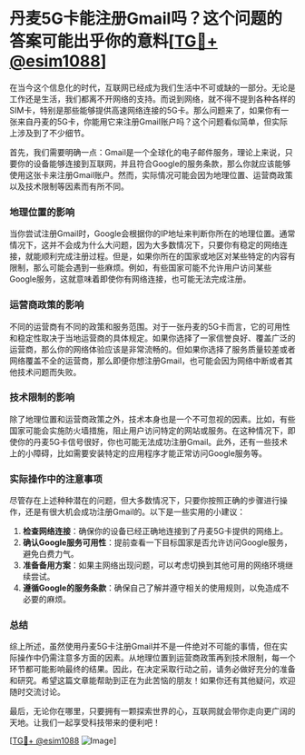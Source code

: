 # 丹麦5G卡能注册Gmail吗？这个问题的答案可能出乎你的意料[[TG💪+ @esim1088](https://t.me/s/esim1088)]

在当今这个信息化的时代，互联网已经成为我们生活中不可或缺的一部分。无论是工作还是生活，我们都离不开网络的支持。而说到网络，就不得不提到各种各样的SIM卡，特别是那些能够提供高速网络连接的5G卡。那么问题来了，如果你有一张来自丹麦的5G卡，你能用它来注册Gmail账户吗？这个问题看似简单，但实际上涉及到了不少细节。

首先，我们需要明确一点：Gmail是一个全球化的电子邮件服务，理论上来说，只要你的设备能够连接到互联网，并且符合Google的服务条款，那么你就应该能够使用这张卡来注册Gmail账户。然而，实际情况可能会因为地理位置、运营商政策以及技术限制等因素而有所不同。

### 地理位置的影响

当你尝试注册Gmail时，Google会根据你的IP地址来判断你所在的地理位置。通常情况下，这并不会成为什么大问题，因为大多数情况下，只要你有稳定的网络连接，就能顺利完成注册过程。但是，如果你所在的国家或地区对某些特定的内容有限制，那么可能会遇到一些麻烦。例如，有些国家可能不允许用户访问某些Google服务，这就意味着即使你有网络连接，也可能无法完成注册。

### 运营商政策的影响

不同的运营商有不同的政策和服务范围。对于一张丹麦的5G卡而言，它的可用性和稳定性取决于当地运营商的具体规定。如果你选择了一家信誉良好、覆盖广泛的运营商，那么你的网络体验应该是非常流畅的。但如果你选择了服务质量较差或者网络覆盖不全的运营商，那么即便你想注册Gmail，也可能会因为网络中断或者其他技术问题而失败。

### 技术限制的影响

除了地理位置和运营商政策之外，技术本身也是一个不可忽视的因素。比如，有些国家可能会实施防火墙措施，阻止用户访问特定的网站或服务。在这种情况下，即使你的丹麦5G卡信号很好，你也可能无法成功注册Gmail。此外，还有一些技术上的小障碍，比如需要安装特定的应用程序才能正常访问Google服务等。

### 实际操作中的注意事项

尽管存在上述种种潜在的问题，但大多数情况下，只要你按照正确的步骤进行操作，还是有很大机会成功注册Gmail的。以下是一些实用的小建议：

1. **检查网络连接**：确保你的设备已经正确地连接到了丹麦5G卡提供的网络上。
2. **确认Google服务可用性**：提前查看一下目标国家是否允许访问Google服务，避免白费力气。
3. **准备备用方案**：如果主网络出现问题，可以考虑切换到其他可用的网络环境继续尝试。
4. **遵循Google的服务条款**：确保自己了解并遵守相关的使用规则，以免造成不必要的麻烦。

### 总结

综上所述，虽然使用丹麦5G卡注册Gmail并不是一件绝对不可能的事情，但在实际操作中仍需注意多方面的因素。从地理位置到运营商政策再到技术限制，每一个环节都可能影响最终的结果。因此，在决定采取行动之前，请务必做好充分的准备和研究。希望这篇文章能帮助到正在为此苦恼的朋友！如果你还有其他疑问，欢迎随时交流讨论。

最后，无论你在哪里，只要拥有一颗探索世界的心，互联网就会带你走向更广阔的天地。让我们一起享受科技带来的便利吧！

[[TG💪+ @esim1088](https://t.me/s/esim1088) ![Image](https://i.postimg.cc/4NQfJmqS/Snipaste-2025-05-13-00-14-12.png)]